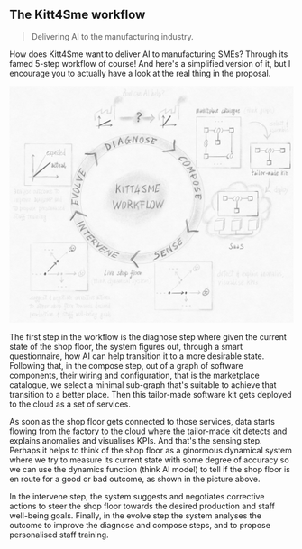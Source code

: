 The Kitt4Sme workflow
---------------------
> Delivering AI to the manufacturing industry.

How does Kitt4Sme want to deliver AI to manufacturing SMEs? Through
its famed 5-step workflow of course! And here's a simplified version
of it, but I encourage you to actually have a look at the real
thing in the proposal.

![Simplified Kitt4Sme workflow.][workflow.dia]

The first step in the workflow is the diagnose step where given the
current state of the shop floor, the system figures out, through a
smart questionnaire, how AI can help transition it to a more desirable
state. Following that, in the compose step, out of a graph of software
components, their wiring and configuration, that is the marketplace
catalogue, we select a minimal sub-graph that's suitable to achieve
that transition to a better place. Then this tailor-made software kit
gets deployed to the cloud as a set of services.

As soon as the shop floor gets connected to those services, data starts
flowing from the factory to the cloud where the tailor-made kit detects
and explains anomalies and visualises KPIs. And that's the sensing step.
Perhaps it helps to think of the shop floor as a ginormous dynamical
system where we try to measure its current state with some degree of
accuracy so we can use the dynamics function (think AI model) to tell
if the shop floor is en route for a good or bad outcome, as shown in
the picture above.

In the intervene step, the system suggests and negotiates corrective
actions to steer the shop floor towards the desired production and
staff well-being goals. Finally, in the evolve step the system analyses
the outcome to improve the diagnose and compose steps, and to propose
personalised staff training.




[workflow.dia]: ./workflow.annotated.png
